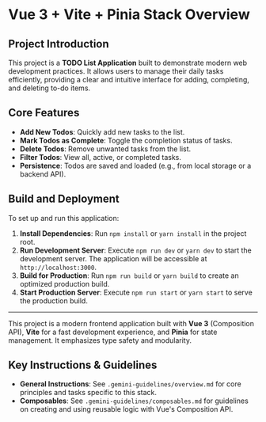 # Vue 3 + Vite + Pinia Stack Overview

## Project Introduction

This project is a **TODO List Application** built to demonstrate modern web
development practices. It allows users to manage their daily tasks efficiently,
providing a clear and intuitive interface for adding, completing, and deleting
to-do items.

## Core Features

- **Add New Todos**: Quickly add new tasks to the list.
- **Mark Todos as Complete**: Toggle the completion status of tasks.
- **Delete Todos**: Remove unwanted tasks from the list.
- **Filter Todos**: View all, active, or completed tasks.
- **Persistence**: Todos are saved and loaded (e.g., from local storage or a
  backend API).

## Build and Deployment

To set up and run this application:

1.  **Install Dependencies**: Run `npm install` or `yarn install` in the project
    root.
2.  **Run Development Server**: Execute `npm run dev` or `yarn dev` to start the
    development server. The application will be accessible at
    `http://localhost:3000`.
3.  **Build for Production**: Run `npm run build` or `yarn build` to create an
    optimized production build.
4.  **Start Production Server**: Execute `npm run start` or `yarn start` to
    serve the production build.

---

This project is a modern frontend application built with **Vue 3** (Composition
API), **Vite** for a fast development experience, and **Pinia** for state
management. It emphasizes type safety and modularity.

## Key Instructions & Guidelines

- **General Instructions**: See `.gemini-guidelines/overview.md` for core
  principles and tasks specific to this stack.
- **Composables**: See `.gemini-guidelines/composables.md` for guidelines on
  creating and using reusable logic with Vue's Composition API.
